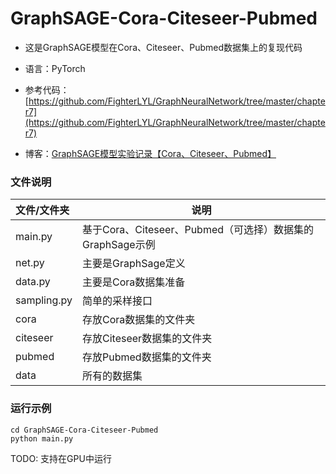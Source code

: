 # GraphSAGE-Cora-Citeseer-Pubmed
+ 这是GraphSAGE模型在Cora、Citeseer、Pubmed数据集上的复现代码

+ 语言：PyTorch
+ 参考代码：[https://github.com/FighterLYL/GraphNeuralNetwork/tree/master/chapter7](https://github.com/FighterLYL/GraphNeuralNetwork/tree/master/chapter7)
+ 博客：[GraphSAGE模型实验记录【Cora、Citeseer、Pubmed】](https://blog.csdn.net/weixin_41650348/article/details/112461238)

### 文件说明

| 文件/文件夹 | 说明                                                      |
| :---------- | --------------------------------------------------------- |
| main.py     | 基于Cora、Citeseer、Pubmed（可选择）数据集的GraphSage示例 |
| net.py      | 主要是GraphSage定义                                       |
| data.py     | 主要是Cora数据集准备                                      |
| sampling.py | 简单的采样接口                                            |
| cora        | 存放Cora数据集的文件夹                                    |
| citeseer    | 存放Citeseer数据集的文件夹                                |
| pubmed      | 存放Pubmed数据集的文件夹                                  |
| data        | 所有的数据集                                              |

### 运行示例

```shell
cd GraphSAGE-Cora-Citeseer-Pubmed
python main.py
```

TODO: 支持在GPU中运行